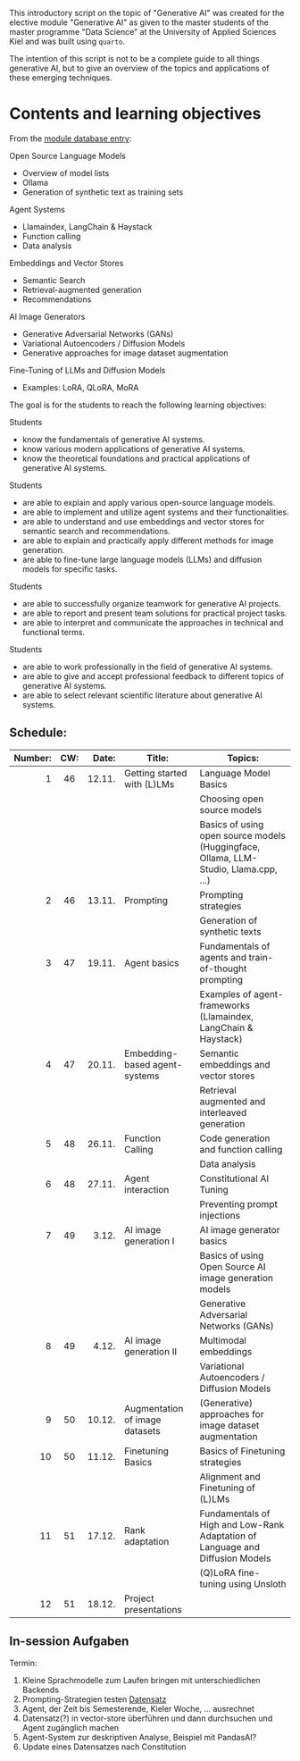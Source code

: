 
This introductory script on the topic of "Generative AI" was created for the elective module "Generative AI" as given to the master students of the master programme "Data Science" at the University of Applied Sciences Kiel and was built using `quarto`.

The intention of this script is not to be a complete guide to all things generative AI, but to give an overview of the topics and applications of these emerging techniques.

# Contents and learning objectives

From the [module database entry](https://moduldatenbank.fh-kiel.de/de-DE/Module/Details/762426b4-8da1-468e-b89a-98263c047d27?versionId=1):

Open Source Language Models
 - Overview of model lists
 - Ollama
 - Generation of synthetic text as training sets

 Agent Systems
 - Llamaindex, LangChain & Haystack
 - Function calling
 - Data analysis

 Embeddings and Vector Stores
 - Semantic Search
 - Retrieval-augmented generation
 - Recommendations

 AI Image Generators
 - Generative Adversarial Networks (GANs)
 - Variational Autoencoders / Diffusion Models
 - Generative approaches for image dataset augmentation

 Fine-Tuning of LLMs and Diffusion Models
 - Examples: LoRA, QLoRA, MoRA


 The goal is for the students to reach the following learning objectives:

Students
- know the fundamentals of generative AI systems.
- know various modern applications of generative AI systems.
- know the theoretical foundations and practical applications of generative AI systems.

Students
- are able to explain and apply various open-source language models.
- are able to implement and utilize agent systems and their functionalities.
- are able to understand and use embeddings and vector stores for semantic search and recommendations.
- are able to explain and practically apply different methods for image generation.
- are able to fine-tune large language models (LLMs) and diffusion models for specific tasks.

Students
- are able to successfully organize teamwork for generative AI projects.
- are able to report and present team solutions for practical project tasks.
- are able to interpret and communicate the approaches in technical and functional terms.

Students
- are able to work professionally in the field of generative AI systems.
- are able to give and accept professional feedback to different topics of generative AI systems.
- are able to select relevant scientific literature about generative AI systems.

## Schedule:

| Number: | CW: | Date: | Title: | Topics: |
|---:|:--:|---:|---|---|
|1|46| 12.11.  | Getting started with (L)LMs| Language Model Basics  |
||  |         || Choosing open source models |
||  |         || Basics of using open source models (Huggingface, Ollama, LLM-Studio, Llama.cpp, ...)  |
|2|46|  13.11. | Prompting| Prompting strategies  |
||  |         || Generation of synthetic texts  |
|3|47|  19.11. | Agent basics| Fundamentals of agents and train-of-thought prompting |
||  |         || Examples of agent-frameworks (Llamaindex, LangChain & Haystack)|
|4|47|  20.11. | Embedding-based agent-systems| Semantic embeddings and vector stores |
||  |         || Retrieval augmented and interleaved generation  |
|5|48| 26.11.  | Function Calling| Code generation and function calling  |
||  |         || Data analysis  |
|6|48|  27.11. | Agent interaction | Constitutional AI Tuning |
||  |         || Preventing prompt injections |
|7|49| 3.12.  |AI image generation I|  AI image generator basics |
||  |         || Basics of using Open Source AI image generation models |
||  |         ||  Generative Adversarial Networks (GANs) |
|8|49| 4.12.  |AI image generation II| Multimodal embeddings |
||  |         || Variational Autoencoders / Diffusion Models  |
|9|50|  10.12. |Augmentation of image datasets| (Generative) approaches for image dataset augmentation |
|10|50| 11.12.  |Finetuning Basics| Basics of Finetuning strategies  |
||  |         || Alignment and Finetuning of (L)LMs |
|11|51|  17.12. |Rank adaptation| Fundamentals of High and Low-Rank Adaptation of Language and Diffusion Models  |
||  |         || (Q)LoRA fine-tuning using Unsloth |
|12|51| 18.12.  |Project presentations||



## In-session Aufgaben
Termin:
1. Kleine Sprachmodelle zum Laufen bringen mit unterschiedlichen Backends
2. Prompting-Strategien testen [Datensatz](https://huggingface.co/datasets/mteb/mtop_intent/viewer/de)
3. Agent, der Zeit bis Semesterende, Kieler Woche, ... ausrechnet
4. Datensatz(?) in vector-store überführen und dann durchsuchen und Agent zugänglich machen
5. Agent-System zur deskriptiven Analyse, Beispiel mit PandasAI?
6. Update eines Datensatzes nach Constitution
